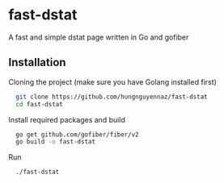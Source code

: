 
# fast-dstat

A fast and simple dstat page written in Go and gofiber




## Installation

Cloning the project (make sure you have Golang installed first)

```bash
  git clone https://github.com/hungnguyennaz/fast-dstat
  cd fast-dstat
```
Install required packages and build
```bash
  go get github.com/gofiber/fiber/v2
  go build -o fast-dstat
```
Run
```bash
  ./fast-dstat
```
